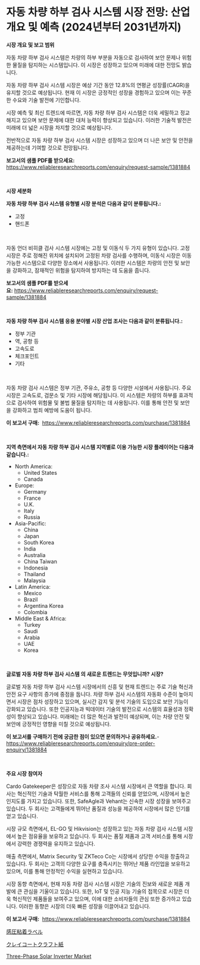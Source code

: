 <p><h1>자동 차량 하부 검사 시스템 시장 전망: 산업 개요 및 예측 (2024년부터 2031년까지)</h1></p><p><strong>시장 개요 및 보고 범위</strong></p>
<p><p>자동 차량 하부 검사 시스템은 차량의 하부 부분을 자동으로 검사하여 보안 문제나 위험한 물질을 탐지하는 시스템입니다. 이 시장은 성장하고 있으며 미래에 대한 전망도 밝습니다. </p><p>자동 차량 하부 검사 시스템 시장은 예상 기간 동안 12.8%의 연평균 성장률(CAGR)을 유지할 것으로 예상됩니다. 현재 이 시장은 긍정적인 성장을 경험하고 있으며 이는 꾸준한 수요와 기술 발전에 기인합니다. </p><p>시장 예측 및 최신 트렌드에 따르면, 자동 차량 하부 검사 시스템은 더욱 세밀하고 정교해지고 있으며 보안 문제에 대한 대처 능력이 향상되고 있습니다. 이러한 기술적 발전은 미래에 더 넓은 시장을 차지할 것으로 예상됩니다. </p><p>전반적으로 자동 차량 하부 검사 시스템 시장은 성장하고 있으며 더 나은 보안 및 안전을 제공하는데 기여할 것으로 전망됩니다.</p></p>
<p><strong>보고서의 샘플 PDF를 받으세요:</strong> <a href="https://www.reliableresearchreports.com/enquiry/request-sample/1381884">https://www.reliableresearchreports.com/enquiry/request-sample/1381884</a></p>
<p>&nbsp;</p>
<p><strong>시장 세분화</strong></p>
<p><strong>자동 차량 하부 검사 시스템 유형별 시장 분석은 다음과 같이 분류됩니다.:</strong></p>
<p><ul><li>고정</li><li>핸드폰</li></ul></p>
<p>&nbsp;</p>
<p><p>자동 언더 비히클 검사 시스템 시장에는 고정 및 이동식 두 가지 유형이 있습니다. 고정 시장은 주로 정해진 위치에 설치되어 고정된 차량 검사를 수행하며, 이동식 시장은 이동 가능한 시스템으로 다양한 장소에서 사용됩니다. 이러한 시스템은 차량의 안전 및 보안을 강화하고, 잠재적인 위험을 탐지하여 방지하는 데 도움을 줍니다.</p></p>
<p><strong>보고서의 샘플 PDF를 받으세요:</strong>&nbsp;<a href="https://www.reliableresearchreports.com/enquiry/request-sample/1381884">https://www.reliableresearchreports.com/enquiry/request-sample/1381884</a></p>
<p>&nbsp;</p>
<p><strong> 자동 차량 하부 검사 시스템 응용 분야별 시장 산업 조사는 다음과 같이 분류됩니다.:</strong></p>
<p><ul><li>정부 기관</li><li>역, 공항 등</li><li>고속도로</li><li>체크포인트</li><li>기타</li></ul></p>
<p>&nbsp;</p>
<p><p>자동 차량 검사 시스템은 정부 기관, 주유소, 공항 등 다양한 시설에서 사용됩니다. 주요 시장은 고속도로, 검문소 및 기타 시장에 해당됩니다. 이 시스템은 차량의 하부를 효과적으로 검사하여 위험물 및 불법 물질을 탐지하는 데 사용됩니다. 이를 통해 안전 및 보안을 강화하고 범죄 예방에 도움이 됩니다.</p></p>
<p><strong>이 보고서 구매:</strong>&nbsp; <a href="https://www.reliableresearchreports.com/purchase/1381884">https://www.reliableresearchreports.com/purchase/1381884</a></p>
<p>&nbsp;</p>
<p><strong>지역 측면에서 자동 차량 하부 검사 시스템 지역별로 이용 가능한 시장 플레이어는 다음과 같습니다.:</strong></p>
<p><ul>
    <li>
        North America:
        <ul>
            <li>United States</li>
            <li>Canada</li>
        </ul>
    </li>
    <li>
        Europe:
        <ul>
            <li>Germany</li>
            <li>France</li>
            <li>U.K.</li>
            <li>Italy</li>
            <li>Russia</li>
        </ul>
    </li>
    <li>
        Asia-Pacific:
        <ul>
            <li>China</li>
            <li>Japan</li>
            <li>South Korea</li>
            <li>India</li>
            <li>Australia</li>
            <li>China Taiwan</li>
            <li>Indonesia</li>
            <li>Thailand</li>
            <li>Malaysia</li>
        </ul>
    </li>
    <li>
        Latin America:
        <ul>
            <li>Mexico</li>
            <li>Brazil</li>
            <li>Argentina Korea</li>
            <li>Colombia</li>
        </ul>
    </li>
    <li>
        Middle East & Africa:
        <ul>
            <li>Turkey</li>
            <li>Saudi</li>
            <li>Arabia</li>
            <li>UAE</li>
            <li>Korea</li>
        </ul>
    </li>
    </ul></p>
<p>&nbsp;</p>
<p><strong>글로벌 자동 차량 하부 검사 시스템 의 새로운 트렌드는 무엇입니까? 시장?</strong></p>
<p><p>글로벌 자동 차량 하부 검사 시스템 시장에서의 신흥 및 현재 트렌드는 주로 기술 혁신과 안전 요구 사항의 증가에 중점을 둡니다. 차량 하부 검사 시스템의 자동화 수준이 높아지면서 시장은 점차 성장하고 있으며, 실시간 감지 및 분석 기술의 도입으로 보안 기능이 강화되고 있습니다. 또한 인공지능과 빅데이터 기술의 발전으로 시스템의 효율성과 정확성이 향상되고 있습니다. 미래에는 더 많은 혁신과 발전이 예상되며, 이는 차량 안전 및 보안에 긍정적인 영향을 미칠 것으로 예상됩니다.</p></p>
<p><strong>이 보고서를 구매하기 전에 궁금한 점이 있으면 문의하거나 공유하세요.</strong>- <a href="https://www.reliableresearchreports.com/enquiry/pre-order-enquiry/1381884">https://www.reliableresearchreports.com/enquiry/pre-order-enquiry/1381884</a></p>
<p>&nbsp;</p>
<p><strong>주요 시장 참여자</strong></p>
<p><p>Cardo Gatekeeper은 성장으로 자동 차량 조사 시스템 시장에서 큰 역할을 합니다. 회사는 혁신적인 기술과 탁월한 서비스를 통해 고객들의 신뢰를 얻었으며, 시장에서 높은 인지도를 가지고 있습니다. 또한, SafeAgle과 Vehant는 신속한 시장 성장을 보여주고 있습니다. 두 회사는 고객들에게 뛰어난 품질과 성능을 제공하여 시장에서 많은 인기를 얻고 있습니다. </p><p>시장 규모 측면에서, EL-GO 및 Hikvision는 성장하고 있는 자동 차량 검사 시스템 시장에서 높은 점유율을 보유하고 있습니다. 두 회사는 품질 제품과 고객 서비스를 통해 시장에서 강력한 경쟁력을 유지하고 있습니다. </p><p>매출 측면에서, Matrix Security 및 ZKTeco Co는 시장에서 상당한 수익을 창출하고 있습니다. 두 회사는 고객의 다양한 요구를 충족시키는 뛰어난 제품 라인업을 보유하고 있으며, 이를 통해 안정적인 수익을 실현하고 있습니다. </p><p>시장 동향 측면에서, 현재 자동 차량 검사 시스템 시장은 기술의 진보와 새로운 제품 개발에 큰 관심을 기울이고 있습니다. 또한, IoT 및 인공 지능 기술의 접목으로 시장은 더욱 혁신적인 제품들을 보여주고 있으며, 이에 대한 소비자들의 관심 또한 증가하고 있습니다. 이러한 동향은 시장의 더욱 빠른 성장을 이끌어내고 있습니다.</p></p>
<p><strong>이 보고서 구매:</strong>&nbsp;&nbsp;<a href="https://www.reliableresearchreports.com/purchase/1381884">https://www.reliableresearchreports.com/purchase/1381884</a></p>
<p><p><a href="https://github.com/zoetazuur/Market-Research-Report-List-1/blob/main/786765213063.md">感圧粘着ラベル</a></p><p><a href="https://github.com/dadanedu33/Market-Research-Report-List-1/blob/main/208799213062.md">クレイコートクラフト紙</a></p><p><a href="https://github.com/biheemgalvinlouises6hokrh3h/Market-Research-Report-List-1/blob/main/three-phase-solar-inverter-market.md">Three-Phase Solar Inverter Market</a></p></p>
